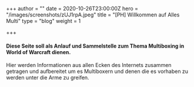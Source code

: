 +++
author = ""
date = 2020-10-26T23:00:00Z
hero = "/images/screenshots/zUJ1rpA.jpeg"
title = "[PH] Willkommen auf Alles Multi"
type = "blog"
weight = 1

+++
#### Diese Seite soll als Anlauf und Sammelstelle zum Thema Multiboxing in World of Warcraft dienen.

Hier werden Informationen aus allen Ecken des Internets zusammen getragen und aufbereitet um es Multiboxern und denen die es vorhaben zu werden unter die Arme zu greifen.